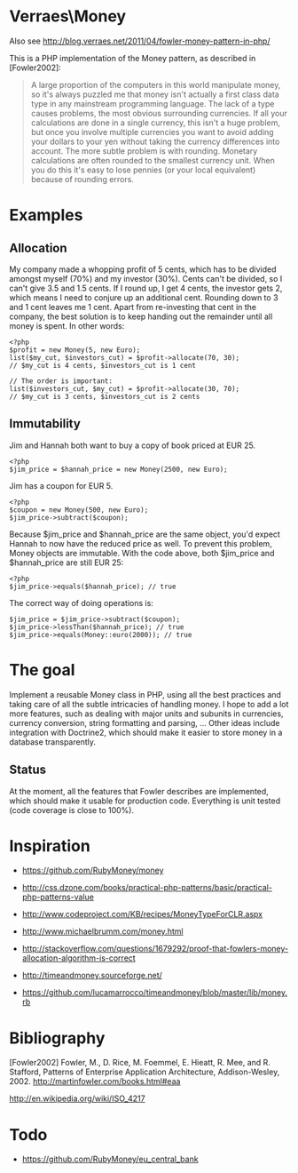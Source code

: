 Verraes\Money
=============

Also see http://blog.verraes.net/2011/04/fowler-money-pattern-in-php/

This is a PHP implementation of the Money pattern, as described in [Fowler2002]:

> A large proportion of the computers in this world manipulate money, so it's always puzzled me 
> that money isn't actually a first class data type in any mainstream programming language. The 
> lack of a type causes problems, the most obvious surrounding currencies. If all your calculations 
> are done in a single currency, this isn't a huge problem, but once you involve multiple currencies 
> you want to avoid adding your dollars to your yen without taking the currency differences into 
> account. The more subtle problem is with rounding. Monetary calculations are often rounded to the 
> smallest currency unit. When you do this it's easy to lose pennies (or your local equivalent) 
> because of rounding errors.

Examples
========

Allocation
----------

My company made a whopping profit of 5 cents, which has to be divided amongst myself (70%) and my
investor (30%). Cents can't be divided, so I can't give 3.5 and 1.5 cents. If I round up, 
I get 4 cents, the investor gets 2, which means I need to conjure up an additional cent. Rounding 
down to 3 and 1 cent leaves me 1 cent. Apart from re-investing that cent in the company, the best solution 
is to keep handing out the remainder until all money is spent. In other words:

	<?php
	$profit = new Money(5, new Euro);
	list($my_cut, $investors_cut) = $profit->allocate(70, 30);
	// $my_cut is 4 cents, $investors_cut is 1 cent

	// The order is important:
	list($investors_cut, $my_cut) = $profit->allocate(30, 70);
	// $my_cut is 3 cents, $investors_cut is 2 cents

Immutability
------------

Jim and Hannah both want to buy a copy of book priced at EUR 25. 

	<?php
	$jim_price = $hannah_price = new Money(2500, new Euro);

Jim has a coupon for EUR 5.
	
	<?php
	$coupon = new Money(500, new Euro);
	$jim_price->subtract($coupon);

Because $jim_price and $hannah_price are the same object, you'd expect Hannah to now have the reduced
price as well. To prevent this problem, Money objects are immutable. With the code above, both 
$jim_price and $hannah_price are still EUR 25:

	<?php 
	$jim_price->equals($hannah_price); // true

The correct way of doing operations is:
	
	$jim_price = $jim_price->subtract($coupon);
	$jim_price->lessThan($hannah_price); // true
	$jim_price->equals(Money::euro(2000)); // true
	

The goal
========

Implement a reusable Money class in PHP, using all the best practices and taking care of all the
subtle intricacies of handling money. I hope to add a lot more features, such as dealing with major
units and subunits in currencies, currency conversion, string formatting and parsing, ...
Other ideas include integration with Doctrine2, which should make it easier to store money
in a database transparently. 

Status
------

At the moment, all the features that Fowler describes are implemented, which should make 
it usable for production code. Everything is unit tested (code coverage is close to 100%). 

Inspiration
===========

* https://github.com/RubyMoney/money
* http://css.dzone.com/books/practical-php-patterns/basic/practical-php-patterns-value

* http://www.codeproject.com/KB/recipes/MoneyTypeForCLR.aspx
* http://www.michaelbrumm.com/money.html
* http://stackoverflow.com/questions/1679292/proof-that-fowlers-money-allocation-algorithm-is-correct
* http://timeandmoney.sourceforge.net/
* https://github.com/lucamarrocco/timeandmoney/blob/master/lib/money.rb

Bibliography
============

[Fowler2002]
Fowler, M., D. Rice, M. Foemmel, E. Hieatt, R. Mee, and R. Stafford, Patterns of Enterprise Application Architecture, Addison-Wesley, 2002.
http://martinfowler.com/books.html#eaa

http://en.wikipedia.org/wiki/ISO_4217

Todo
====

* https://github.com/RubyMoney/eu_central_bank